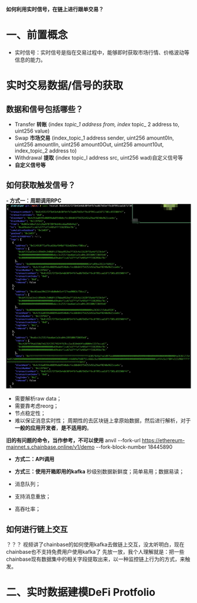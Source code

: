 **如何利用实时信号，在链上进行跟单交易？**
# 一、前置概念
- 实时信号：实时信号是指在交易过程中，能够即时获取市场行情、价格波动等信息的能力。

# 实时交易数据/信号的获取
## 数据和信号包括哪些？
-  Transfer  **转账** (index _topic_1 address from, index_ topic_ 2 address to, uint256 value)
- Swap  **市场交易** (index_topic_1 address sender, uint256 amount0In, uint256 amountlIn, uint256 amount0Out, uint256 amount10ut, index_topic_2 address to)
- Withdrawal **提取** (index topic_l address src, uint256 wad)自定义信号等
- **自定义信号等**

## 如何获取触发信号？
**- 方式一：周期调用RPC**
![1755480792062](image/跟单系统开发/1755480792062.png)
- 需要解析raw data；
- 需要靠考虑reorg；
- 节点稳定性；
- 难以保证消息实时性；
周期性的去区块链上拿原始数据，然后进行解析，对于**一般的应用开发者**，**是不适用的**。


**旧的有问题的命令，当作参考，不可以使用**
anvil  --fork-url 
https://ethereum-mainnet.s.chainbase.online/v1/demo --fork-block-number 18445890

- **方式二：API调用**


- **方式三：使用开箱即用的kafka**
秒级别数据新鲜度；简单易用；数据易读；
- 消息队列；
- 支持消息重放；
- 高吞吐率；


## 如何进行链上交互
？？？ 
视频讲了chainbase的如何使用kafka去做链上交互，没太听明白，现在chainbase也不支持免费用户使用kafka了
先放一放，我个人理解就是：把一些chainbase现有数据集中的相关字段提取出来，以一种监控链上行为的方式，来触发。

# 二、实时数据建模DeFi Protfolio


